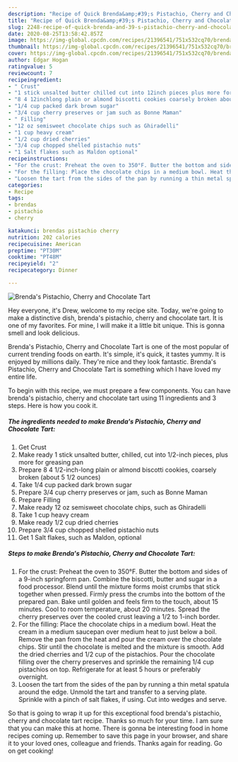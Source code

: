 ```yaml
---
description: "Recipe of Quick Brenda&amp;#39;s Pistachio, Cherry and Chocolate Tart"
title: "Recipe of Quick Brenda&amp;#39;s Pistachio, Cherry and Chocolate Tart"
slug: 2248-recipe-of-quick-brenda-and-39-s-pistachio-cherry-and-chocolate-tart
date: 2020-08-25T13:58:42.857Z
image: https://img-global.cpcdn.com/recipes/21396541/751x532cq70/brendas-pistachio-cherry-and-chocolate-tart-recipe-main-photo.jpg
thumbnail: https://img-global.cpcdn.com/recipes/21396541/751x532cq70/brendas-pistachio-cherry-and-chocolate-tart-recipe-main-photo.jpg
cover: https://img-global.cpcdn.com/recipes/21396541/751x532cq70/brendas-pistachio-cherry-and-chocolate-tart-recipe-main-photo.jpg
author: Edgar Hogan
ratingvalue: 5
reviewcount: 7
recipeingredient:
- " Crust"
- "1 stick unsalted butter chilled cut into 12inch pieces plus more for greasing pan"
- "8 4 12inchlong plain or almond biscotti cookies coarsely broken about 5 12 ounces"
- "1/4 cup packed dark brown sugar"
- "3/4 cup cherry preserves or jam such as Bonne Maman"
- " Filling"
- "12 oz semisweet chocolate chips such as Ghiradelli"
- "1 cup heavy cream"
- "1/2 cup dried cherries"
- "3/4 cup chopped shelled pistachio nuts"
- "1 Salt flakes such as Maldon optional"
recipeinstructions:
- "For the crust: Preheat the oven to 350°F. Butter the bottom and sides of a 9-inch springform pan. Combine the biscotti, butter and sugar in a food processor. Blend until the mixture forms moist crumbs that stick together when pressed. Firmly press the crumbs into the bottom of the prepared pan. Bake until golden and feels firm to the touch, about 15 minutes. Cool to room temperature, about 20 minutes. Spread the cherry preserves over the cooled crust leaving a 1/2 to 1-inch border."
- "For the filling: Place the chocolate chips in a medium bowl. Heat the cream in a medium saucepan over medium heat to just below a boil. Remove the pan from the heat and pour the cream over the chocolate chips. Stir until the chocolate is melted and the mixture is smooth. Add the dried cherries and 1/2 cup of the pistachios. Pour the chocolate filling over the cherry preserves and sprinkle the remaining 1/4 cup pistachios on top. Refrigerate for at least 5 hours or preferably overnight."
- "Loosen the tart from the sides of the pan by running a thin metal spatula around the edge. Unmold the tart and transfer to a serving plate. Sprinkle with a pinch of salt flakes, if using. Cut into wedges and serve."
categories:
- Recipe
tags:
- brendas
- pistachio
- cherry

katakunci: brendas pistachio cherry 
nutrition: 202 calories
recipecuisine: American
preptime: "PT30M"
cooktime: "PT48M"
recipeyield: "2"
recipecategory: Dinner

---
```



![Brenda&#39;s Pistachio, Cherry and Chocolate Tart](https://img-global.cpcdn.com/recipes/21396541/751x532cq70/brendas-pistachio-cherry-and-chocolate-tart-recipe-main-photo.jpg)

Hey everyone, it's Drew, welcome to my recipe site. Today, we're going to make a distinctive dish, brenda&#39;s pistachio, cherry and chocolate tart. It is one of my favorites. For mine, I will make it a little bit unique. This is gonna smell and look delicious.



Brenda&#39;s Pistachio, Cherry and Chocolate Tart is one of the most popular of current trending foods on earth. It's simple, it's quick, it tastes yummy. It is enjoyed by millions daily. They're nice and they look fantastic. Brenda&#39;s Pistachio, Cherry and Chocolate Tart is something which I have loved my entire life.


To begin with this recipe, we must prepare a few components. You can have brenda&#39;s pistachio, cherry and chocolate tart using 11 ingredients and 3 steps. Here is how you cook it.

<!--inarticleads1-->

##### The ingredients needed to make Brenda&#39;s Pistachio, Cherry and Chocolate Tart:

1. Get  Crust
1. Make ready 1 stick unsalted butter, chilled, cut into 1/2-inch pieces, plus more for greasing pan
1. Prepare 8 4 1/2-inch-long plain or almond biscotti cookies, coarsely broken (about 5 1/2 ounces)
1. Take 1/4 cup packed dark brown sugar
1. Prepare 3/4 cup cherry preserves or jam, such as Bonne Maman
1. Prepare  Filling
1. Make ready 12 oz semisweet chocolate chips, such as Ghiradelli
1. Take 1 cup heavy cream
1. Make ready 1/2 cup dried cherries
1. Prepare 3/4 cup chopped shelled pistachio nuts
1. Get 1 Salt flakes, such as Maldon, optional




<!--inarticleads2-->

##### Steps to make Brenda&#39;s Pistachio, Cherry and Chocolate Tart:

1. For the crust: Preheat the oven to 350°F. Butter the bottom and sides of a 9-inch springform pan. Combine the biscotti, butter and sugar in a food processor. Blend until the mixture forms moist crumbs that stick together when pressed. Firmly press the crumbs into the bottom of the prepared pan. Bake until golden and feels firm to the touch, about 15 minutes. Cool to room temperature, about 20 minutes. Spread the cherry preserves over the cooled crust leaving a 1/2 to 1-inch border.
1. For the filling: Place the chocolate chips in a medium bowl. Heat the cream in a medium saucepan over medium heat to just below a boil. Remove the pan from the heat and pour the cream over the chocolate chips. Stir until the chocolate is melted and the mixture is smooth. Add the dried cherries and 1/2 cup of the pistachios. Pour the chocolate filling over the cherry preserves and sprinkle the remaining 1/4 cup pistachios on top. Refrigerate for at least 5 hours or preferably overnight.
1. Loosen the tart from the sides of the pan by running a thin metal spatula around the edge. Unmold the tart and transfer to a serving plate. Sprinkle with a pinch of salt flakes, if using. Cut into wedges and serve.




So that is going to wrap it up for this exceptional food brenda&#39;s pistachio, cherry and chocolate tart recipe. Thanks so much for your time. I am sure that you can make this at home. There is gonna be interesting food in home recipes coming up. Remember to save this page in your browser, and share it to your loved ones, colleague and friends. Thanks again for reading. Go on get cooking!
